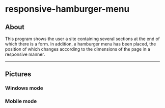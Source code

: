 # responsive-hamburger-menu
## About
This program shows the user a site containing several sections at the end of which there is a form. In addition, a hamburger menu has been placed, the position of which changes according to the dimensions of the page in a responsive manner.
***
## Pictures
### Windows mode

### Mobile mode
